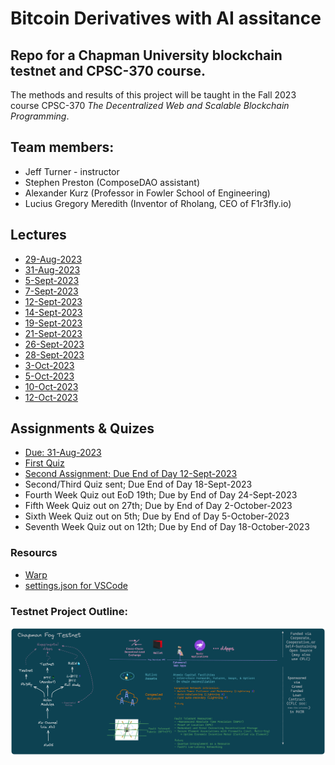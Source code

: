 # Bitcoin Derivatives with AI assitance

## Repo for a Chapman University blockchain testnet and CPSC-370 course. 

The methods and results of this project will be taught in the Fall 2023 course CPSC-370 *The Decentralized Web and Scalable Blockchain Programming*.

## Team members: 
- Jeff Turner - instructor
- Stephen Preston (ComposeDAO assistant)
- Alexander Kurz (Professor in Fowler School of Engineering)
- Lucius Gregory Meredith (Inventor of Rholang, CEO of F1r3fly.io)

## Lectures
- [29-Aug-2023](./lectures/lecture01.md)
- [31-Aug-2023](./lectures/lecture02.md)
- [5-Sept-2023](./lectures/lecture03.md)
- [7-Sept-2023](./lectures/lecture04.md)
- [12-Sept-2023](./lectures/lecture05.md)
- [14-Sept-2023](./lectures/lecture06.md)
- [19-Sept-2023](./lectures/lecture07.md)
- [21-Sept-2023](./lectures/lecture08.md)
- [26-Sept-2023](./lectures/lecture09.md)
- [28-Sept-2023](./lectures/lecture10.md)
- [3-Oct-2023](./lectures/lecture11.md)
- [5-Oct-2023](./lectures/lecture12.md)
- [10-Oct-2023](./lectures/lecture13.md)
- [12-Oct-2023](./lectures/lecture14.md)

## Assignments & Quizes
- [Due: 31-Aug-2023](./assignments/31_Aug_2023.md)
- [First Quiz](https://canvas.chapman.edu/courses/56721/quizzes/103845/take)
- [Second Assignment; Due End of Day 12-Sept-2023](./assignments/7_Sept_2023.md)
- Second/Third Quiz sent; Due End of Day 18-Sept-2023
- Fourth Week Quiz out EoD 19th; Due by End of Day 24-Sept-2023
- Fifth Week Quiz out on 27th; Due by End of Day 2-October-2023
- Sixth Week Quiz out on 5th; Due by End of Day 5-October-2023
- Seventh Week Quiz out on 12th; Due by End of Day 18-October-2023

### Resourcs

* [Warp](app.warp.dev/referral/PXZMWP)
* [settings.json for VSCode](./resources/settings.json)

### Testnet Project Outline:

<div align="center"><img src="./docs/drawings/Chapman_testnet.png"></img></div>
